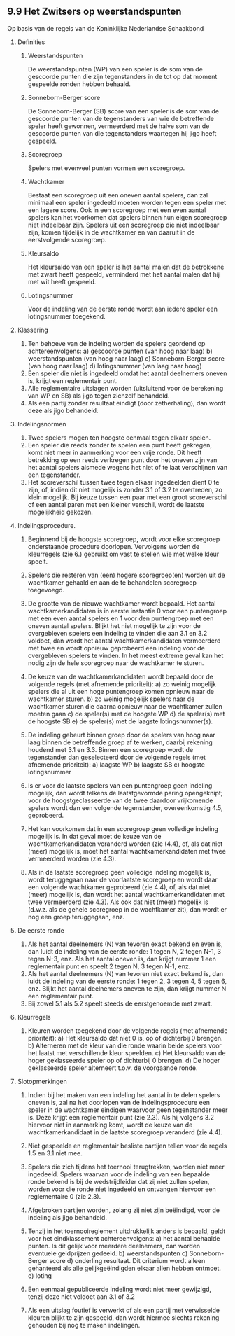 
9.9 Het Zwitsers op weerstandspunten
------------------------------------

Op basis van de regels van de Koninklijke Nederlandse Schaakbond

1.  Definities

    1. Weerstandspunten

       De weerstandspunten (WP) van een speler is de som van de gescoorde punten die zijn tegenstanders
       in de tot op dat moment gespeelde ronden hebben behaald.

    2. Sonneborn-Berger score

       De Sonneborn-Berger (SB) score van een speler is de som van de gescoorde punten van de
       tegenstanders van wie de betreffende speler heeft gewonnen, vermeerderd met de halve som van de 
       gescoorde punten van die tegenstanders waartegen hij jigo heeft gespeeld.

    3. Scoregroep

       Spelers met evenveel punten vormen een scoregroep.

    4. Wachtkamer

       Bestaat een scoregroep uit een oneven aantal spelers, dan zal minimaal een speler ingedeeld
       moeten worden tegen een speler met een lagere score. Ook in een scoregroep met een even aantal
       spelers kan het voorkomen dat spelers binnen hun eigen scoregroep niet indeelbaar zijn.
       Spelers uit een scoregroep die niet indeelbaar zijn, komen tijdelijk in de wachtkamer en van
       daaruit in de eerstvolgende scoregroep.

    5. Kleursaldo

       Het kleursaldo van een speler is het aantal malen dat de betrokkene met zwart heeft gespeeld,
       verminderd met het aantal malen dat hij met wit heeft gespeeld.

    6. Lotingsnummer

       Voor de indeling van de eerste ronde wordt aan iedere speler een lotingsnummer toegekend.

2. Klassering

    1. Ten behoeve van de indeling worden de spelers geordend op achtereenvolgens:
        a)  gescoorde punten (van hoog naar laag)
        b)  weerstandspunten (van hoog naar laag)
        c)  Sonneborn-Berger score (van hoog naar laag)
        d)  lotingsnummer (van laag naar hoog)
    2. Een speler die niet is ingedeeld omdat het aantal deelnemers oneven is, krijgt een reglementair
       punt.
    3. Alle reglementaire uitslagen worden (uitsluitend voor de berekening van WP en SB) als jigo tegen
       zichzelf behandeld.
    4. Als een partij zonder resultaat eindigt (door zetherhaling), dan wordt deze als jigo behandeld.

3. Indelingsnormen

    1. Twee spelers mogen ten hoogste eenmaal tegen elkaar spelen.
    2. Een speler die reeds zonder te spelen een punt heeft gekregen, komt niet meer in aanmerking voor
       een vrije ronde. Dit heeft betrekking op een reeds verkregen punt door het oneven zijn van het
       aantal spelers alsmede wegens het niet of te laat verschijnen van een tegenstander.
    3. Het scoreverschil tussen twee tegen elkaar ingedeelden dient 0 te zijn, of, indien dit niet
       mogelijk is zonder 3.1 of 3.2 te overtreden, zo klein mogelijk. Bij keuze tussen een paar met 
       een groot scoreverschil of een aantal paren met een kleiner verschil, wordt de laatste 
       mogelijkheid gekozen.

4. Indelingsprocedure.

    1. Beginnend bij de hoogste scoregroep, wordt voor elke scoregroep onderstaande procedure 
       doorlopen. Vervolgens worden de kleurregels (zie 6.) gebruikt om vast te stellen wie met welke
       kleur speelt.
    2. Spelers die resteren van (een) hogere scoregroep(en) worden uit de wachtkamer gehaald en aan
       de te behandelen scoregroep toegevoegd.


    3. De grootte van de nieuwe wachtkamer wordt bepaald. Het aantal wachtkamerkandidaten is in eerste
       instantie 0 voor een puntengroep met een even aantal spelers en 1 voor den puntengroep met
       een oneven aantal spelers. Blijkt het niet mogelijk te zijn voor de overgebleven spelers een
       indeling te vinden die aan 3.1 en 3.2 voldoet, dan wordt het aantal wachtkamerkandidaten
       vermeerderd met twee en wordt opnieuw geprobeerd een indeling voor de overgebleven spelers
       te vinden. In het meest extreme geval kan het nodig zijn de hele scoregroep naar de wachtkamer
       te sturen.
    4. De keuze van de wachtkamerkandidaten wordt bepaald door de volgende regels (met afnemende
       prioriteit):
        a)  zo weinig mogelijk spelers die al uit een hoge puntengroep komen opnieuw naar de 
            wachtkamer sturen.
        b)  zo weinig mogelijk spelers naar de wachtkamer sturen die daarna opnieuw naar de
            wachtkamer zullen moeten gaan
        c)  de speler(s) met de hoogste WP
        d)  de speler(s) met de hoogste SB
        e)  de speler(s) met de laagste lotingsnummer(s). 
    5. De indeling gebeurt binnen groep door de spelers van hoog naar laag binnen de betreffende
       groep af te werken, daarbij rekening houdend met 3.1 en 3.3. Binnen een scoregroep wordt de
       tegenstander dan geselecteerd door de volgende regels (met afnemende prioriteit):
        a)  laagste WP
        b)  laagste SB
        c)  hoogste lotingsnummer
    6. Is er voor de laatste spelers van een puntengroep geen indeling mogelijk, dan wordt telkens de
       laatstgevormde paring opengeknipt; voor de hoogstgeclasseerde van de twee daardoor vrijkomende
       spelers wordt dan een volgende tegenstander, overeenkomstig 4.5, geprobeerd.
    7. Het kan voorkomen dat in een scoregroep geen volledige indeling mogelijk is. In dat geval moet de 
       keuze van de wachtkamerkandidaten veranderd worden (zie (4.4), of, als dat niet (meer) mogelijk
       is, moet het aantal wachtkamerkandidaten met twee vermeerderd worden (zie 4.3).
    8. Als in de laatste scoregroep geen volledige indeling mogelijk is, wordt teruggegaan naar de 
       voorlaatste scoregroep en wordt daar een volgende wachtkamer geprobeerd (zie 4.4), of, als dat
       niet (meer) mogelijk is, dan wordt het aantal wachtkamerkandidaten met twee vermeerderd
       (zie 4.3). Als ook dat niet (meer) mogelijk is (d.w.z. als de gehele scoregroep in de wachtkamer
       zit), dan wordt er nog een groep teruggegaan, enz.

5. De eerste ronde

    1. Als het aantal deelnemers (N) van tevoren exact bekend en even is, dan luidt de indeling van
       de eerste ronde: 1 tegen N, 2 tegen N-1, 3 tegen N-3, enz. Als het aantal oneven is, dan krijgt
       nummer 1 een reglementair punt en speelt 2 tegen N, 3 tegen N-1, enz.
    2. Als het aantal deelnemers (N) van tevoren niet exact bekend is, dan luidt de indeling van de 
       eerste ronde: 1 tegen 2, 3 tegen 4, 5 tegen 6, enz. Blijkt het aantal deelnemers oneven te zijn,
       dan krijgt nummer N een reglementair punt.
    3. Bij zowel 5.1 als 5.2 speelt steeds de eerstgenoemde met zwart.

6. Kleurregels

    1. Kleuren worden toegekend door de volgende regels (met afnemende prioriteit):
        a)  Het kleursaldo dat niet 0 is, op of dichterbij 0 brengen.
        b)  Alterneren met de kleur van die ronde waarin beide spelers voor het laatst met verschillende
            kleur speelden.
        c)  Het kleursaldo van de hoger geklasseerde speler op of dichterbij 0 brengen.
        d)  De hoger geklasseerde speler alterneert t.o.v. de voorgaande ronde.

7. Slotopmerkingen

    1. Indien bij het maken van een indeling het aantal in te delen spelers oneven is, zal na het
       doorlopen van de indelingsprocedure een speler in de wachtkamer eindigen waarvoor geen
       tegenstander meer is. Deze krijgt een reglementair punt (zie 2.3). Als hij volgens 3.2 hiervoor
       niet in aanmerking komt, wordt de keuze van de wachtkamerkandidaat in de laatste scoregroep
       veranderd (zie 4.4).
    2. Niet gespeelde en reglementair besliste partijen tellen voor de regels 1.5 en 3.1 niet mee.
    3. Spelers die zich tijdens het toernooi terugtrekken, worden niet meer ingedeeld. Spelers waarvan
       voor de indeling van een bepaalde ronde bekend is bij de wedstrijdleider dat zij niet zullen
       spelen, worden voor die ronde niet ingedeeld en ontvangen hiervoor een reglementaire 0 
       (zie 2.3).
    4. Afgebroken partijen worden, zolang zij niet zijn beëindigd, voor de indeling als jigo behandeld.






    5. Tenzij in het toernooireglement uitdrukkelijk anders is bepaald, geldt voor het eindklassement
       achtereenvolgens:
        a)  het aantal behaalde punten. Is dit gelijk voor meerdere deelnemers, dan worden eventuele 
            geldprijzen gedeeld.
        b)  weerstandspunten
        c)  Sonneborn-Berger score
        d)  onderling resultaat. Dit criterium wordt alleen gehanteerd als alle gelijkgeëindigden 
            elkaar allen hebben ontmoet.
        e)  loting
    6. Een eenmaal gepubliceerde indeling wordt niet meer gewijzigd, tenzij deze niet voldoet aan
       3.1 of 3.2
    7. Als een uitslag foutief is verwerkt of als een partij met verwisselde kleuren blijkt te zijn
       gespeeld, dan wordt hiermee slechts rekening gehouden bij nog te maken indelingen.
    

